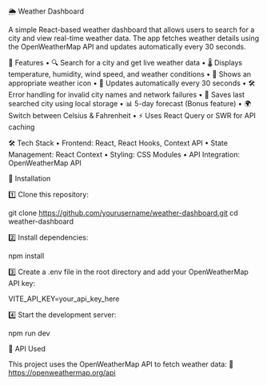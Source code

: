 🌦️ Weather Dashboard

A simple React-based weather dashboard that allows users to search for a city and view real-time weather data. The app fetches weather details using the OpenWeatherMap API and updates automatically every 30 seconds.

🚀 Features
	•	🔍 Search for a city and get live weather data
	•	🌡️ Displays temperature, humidity, wind speed, and weather conditions
	•	🌅 Shows an appropriate weather icon
	•	🔄 Updates automatically every 30 seconds
	•	🛠️ Error handling for invalid city names and network failures
	•	📌 Saves last searched city using local storage
	•	📊 5-day forecast (Bonus feature)
	•	🌍 Switch between Celsius & Fahrenheit
	•	⚡ Uses React Query or SWR for API caching

🛠️ Tech Stack
	•	Frontend: React, React Hooks, Context API
	•	State Management: React Context
	•	Styling: CSS Modules
	•	API Integration: OpenWeatherMap API

🔧 Installation

1️⃣ Clone this repository:

git clone https://github.com/yourusername/weather-dashboard.git
cd weather-dashboard

2️⃣ Install dependencies:

npm install

3️⃣ Create a .env file in the root directory and add your OpenWeatherMap API key:

VITE_API_KEY=your_api_key_here

4️⃣ Start the development server:

npm run dev

🔗 API Used

This project uses the OpenWeatherMap API to fetch weather data:
🔗 https://openweathermap.org/api
